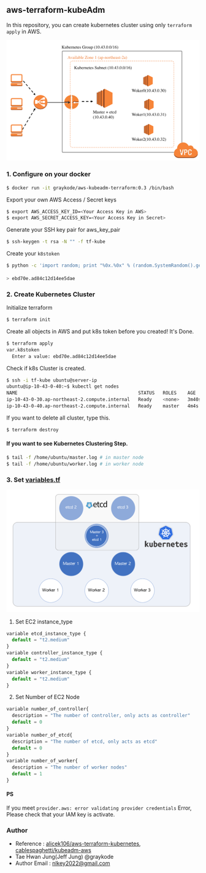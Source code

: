 ## aws-terraform-kubeAdm

In this repository, you can create kubernetes cluster using only `terraform apply` in AWS.

![](aws.png)



### 1. Configure on your docker

```bash
$ docker run -it graykode/aws-kubeadm-terraform:0.3 /bin/bash
```

Export your own AWS Access / Secret keys

```bash
$ export AWS_ACCESS_KEY_ID=<Your Access Key in AWS>
$ export AWS_SECRET_ACCESS_KEY=<Your Access Key in Secret>
```

Generate your SSH key pair for aws_key_pair

```bash
$ ssh-keygen -t rsa -N "" -f tf-kube
```

Create your `k8stoken`

```bash
$ python -c 'import random; print "%0x.%0x" % (random.SystemRandom().getrandbits(3*8), random.SystemRandom().getrandbits(8*8))'

> ebd70e.ad84c12d14ee5dae
```



### 2. Create Kubernetes Cluster

Initialize terraform

```bash
$ terraform init 
```

Create all objects in AWS and put k8s token before you created! It's Done.

```bash
$ terraform apply
var.k8stoken
  Enter a value: ebd70e.ad84c12d14ee5dae
```

Check if k8s Cluster is created.

```bash
$ ssh -i tf-kube ubuntu@server-ip
ubuntu@ip-10-43-0-40:~$ kubectl get nodes
NAME                                            STATUS   ROLES    AGE     VERSION
ip-10-43-0-30.ap-northeast-2.compute.internal   Ready    <none>   3m40s   v1.15.0
ip-10-43-0-40.ap-northeast-2.compute.internal   Ready    master   4m4s    v1.15.0
```

If you want to delete all cluster, type this.

```bash
$ terraform destroy
```



#### If you want to see Kubernetes Clustering Step.

```bash
$ tail -f /home/ubuntu/master.log # in master node
$ tail -f /home/ubuntu/worker.log # in worker node
```

### 3. Set [variables.tf](https://github.com/graykode/aws-kubeadm-terraform/blob/master/variables.tf)

<img src="https://github.com/alicek106/aws-terraform-kubernetes/blob/master/pictures/kube2.png?raw=true" style="width:600px;"/>

1. Set EC2 instance_type
```javascript
variable etcd_instance_type {
  default = "t2.medium"
}
variable controller_instance_type {
  default = "t2.medium"
}
variable worker_instance_type {
  default = "t2.medium"
}
```

2. Set Number of EC2 Node 

```javascript
variable number_of_controller{
  description = "The number of controller, only acts as controller"
  default = 0
}
variable number_of_etcd{
  description = "The number of etcd, only acts as etcd"
  default = 0
}
variable number_of_worker{
  description = "The number of worker nodes"
  default = 1
}
```



#### PS

If you meet `provider.aws: error validating provider credentials` Error, Please check that your IAM key is activate.



### Author

- Reference : [alicek106/aws-terraform-kubernetes](https://github.com/alicek106/aws-terraform-kubernetes), [cablespaghetti/kubeadm-aws](https://github.com/cablespaghetti/kubeadm-aws)
- Tae Hwan Jung(Jeff Jung) @graykode
- Author Email : [nlkey2022@gmail.com](mailto:nlkey2022@gmail.com)